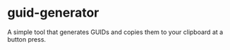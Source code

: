 # guid-generator
A simple tool that generates GUIDs and copies them to your clipboard at a button press.
